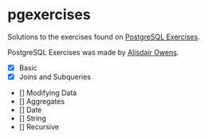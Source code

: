 # pgexercises

Solutions to the exercises found on [PostgreSQL Exercises](https://pgexercises.com/).

PostgreSQL Exercises was made by [Alisdair Owens](https://www.zaltys.net/).

- [X] Basic
- [X] Joins and Subqueries
- [] Modifying Data
- [] Aggregates
- [] Date
- [] String
- [] Recursive